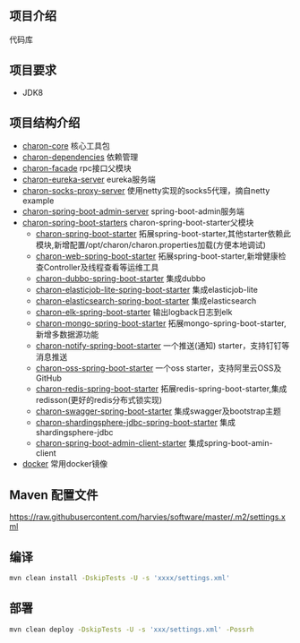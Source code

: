 ## 项目介绍

代码库

## 项目要求

- JDK8

## 项目结构介绍

- [charon-core](./charon-core) 核心工具包
- [charon-dependencies](./charon-charon-dependencies) 依赖管理
- [charon-facade](./charon-facade)  rpc接口父模块
- [charon-eureka-server](./charon-eureka-server) eureka服务端
- [charon-socks-proxy-server](./charon-socks-proxy-server)  使用netty实现的socks5代理，摘自netty example
- [charon-spring-boot-admin-server](./charon-spring-boot-admin-server) spring-boot-admin服务端
- [charon-spring-boot-starters](./charon-spring-boot-starters)  charon-spring-boot-starter父模块
    - [charon-spring-boot-starter](./charon-spring-boot-starters/charon-spring-boot-starter)
      拓展spring-boot-starter,其他starter依赖此模块,新增配置/opt/charon/charon.properties加载(方便本地调试)
    - [charon-web-spring-boot-starter](./charon-spring-boot-starters/charon-web-spring-boot-starter)
      拓展spring-boot-starter,新增健康检查Controller及线程查看等运维工具
    - [charon-dubbo-spring-boot-starter](./charon-spring-boot-starters/charon-dubbo-spring-boot-starter) 集成dubbo
    - [charon-elasticjob-lite-spring-boot-starter](./charon-spring-boot-starters/charon-elasticjob-lite-spring-boot-starter)
      集成elasticjob-lite
    - [charon-elasticsearch-spring-boot-starter](./charon-spring-boot-starters/charon-elasticsearch-spring-boot-starter)
      集成elasticsearch
    - [charon-elk-spring-boot-starter](./charon-spring-boot-starters/charon-elk-spring-boot-starter) 输出logback日志到elk
    - [charon-mongo-spring-boot-starter](./charon-spring-boot-starters/charon-mongo-spring-boot-starter)
      拓展mongo-spring-boot-starter,新增多数据源功能
    - [charon-notify-spring-boot-starter](./charon-spring-boot-starters/charon-notify-spring-boot-starter) 一个推送(通知)
      starter，支持钉钉等消息推送
    - [charon-oss-spring-boot-starter](./charon-spring-boot-starters/charon-oss-spring-boot-starter) 一个oss
      starter，支持阿里云OSS及GitHub
    - [charon-redis-spring-boot-starter](./charon-spring-boot-starters/charon-redis-spring-boot-starter)
      拓展redis-spring-boot-starter,集成redisson(更好的redis分布式锁实现)
    - [charon-swagger-spring-boot-starter](./charon-spring-boot-starters/charon-swagger-spring-boot-starter)
      集成swagger及bootstrap主题
    - [charon-shardingsphere-jdbc-spring-boot-starter](./charon-spring-boot-starters/charon-shardingsphere-jdbc-spring-boot-starter)
      集成shardingsphere-jdbc
    - [charon-spring-boot-admin-client-starter](./charon-spring-boot-starters/charon-spring-boot-admin-client-starter)
      集成spring-boot-amin-client
- [docker](./docker) 常用docker镜像

## Maven 配置文件

https://raw.githubusercontent.com/harvies/software/master/.m2/settings.xml

## 编译

```bash
mvn clean install -DskipTests -U -s 'xxxx/settings.xml'
```

## 部署

```bash
mvn clean deploy -DskipTests -U -s 'xxx/settings.xml' -Possrh
```
